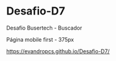 # Desafio-D7
Desafio Busertech - Buscador

Página mobile first - 375px

https://evandropcs.github.io/Desafio-D7/
